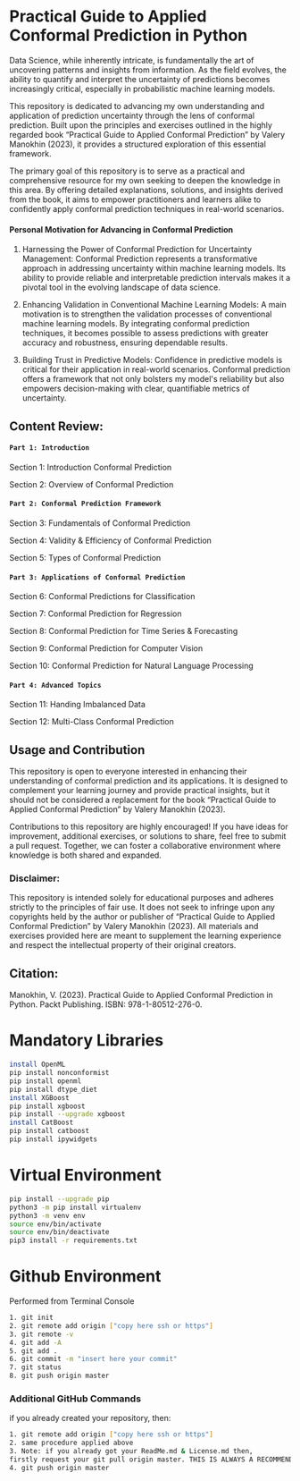# Practical Guide to Applied Conformal Prediction in Python

Data Science, while inherently intricate, is fundamentally the art of uncovering patterns and insights from information. As the field evolves, the ability to quantify and interpret the uncertainty of predictions becomes increasingly critical, especially in probabilistic machine learning models.

This repository is dedicated to advancing my own understanding and application of prediction uncertainty through the lens of conformal prediction. Built upon the principles and exercises outlined in the highly regarded book “Practical Guide to Applied Conformal Prediction” by Valery Manokhin (2023), it provides a structured exploration of this essential framework.

The primary goal of this repository is to serve as a practical and comprehensive resource for my own seeking to deepen the knowledge in this area. By offering detailed explanations, solutions, and insights derived from the book, it aims to empower practitioners and learners alike to confidently apply conformal prediction techniques in real-world scenarios.

#### Personal Motivation for Advancing in Conformal Prediction

1.	Harnessing the Power of Conformal Prediction for Uncertainty Management: Conformal Prediction represents a transformative approach in addressing uncertainty within machine learning models. Its ability to provide reliable and interpretable prediction intervals makes it a pivotal tool in the evolving landscape of data science.

2.	Enhancing Validation in Conventional Machine Learning Models: A main motivation is to strengthen the validation processes of conventional machine learning models. By integrating conformal prediction techniques, it becomes possible to assess predictions with greater accuracy and robustness, ensuring dependable results.

3.	Building Trust in Predictive Models: Confidence in predictive models is critical for their application in real-world scenarios. Conformal prediction offers a framework that not only bolsters my model's reliability but also empowers decision-making with clear, quantifiable metrics of uncertainty.

## Content Review:

#### `Part 1: Introduction`

Section 1: Introduction Conformal Prediction

Section 2: Overview of Conformal Prediction

#### `Part 2: Conformal Prediction Framework`

Section 3: Fundamentals of Conformal Prediction

Section 4: Validity & Efficiency of Conformal Prediction

Section 5: Types of Conformal Prediction

#### `Part 3: Applications of Conformal Prediction`

Section 6: Conformal Predictions for Classification

Section 7: Conformal Prediction for Regression

Section 8: Conformal Prediction for Time Series & Forecasting

Section 9: Conformal Prediction for Computer Vision

Section 10: Conformal Prediction for Natural Language Processing

#### `Part 4: Advanced Topics`

Section 11: Handing Imbalanced Data

Section 12: Multi-Class Conformal Prediction

## Usage and Contribution

This repository is open to everyone interested in enhancing their understanding of conformal prediction and its applications. It is designed to complement your learning journey and provide practical insights, but it should not be considered a replacement for the book “Practical Guide to Applied Conformal Prediction” by Valery Manokhin (2023).

Contributions to this repository are highly encouraged! If you have ideas for improvement, additional exercises, or solutions to share, feel free to submit a pull request. Together, we can foster a collaborative environment where knowledge is both shared and expanded.

### Disclaimer:
This repository is intended solely for educational purposes and adheres strictly to the principles of fair use. It does not seek to infringe upon any copyrights held by the author or publisher of “Practical Guide to Applied Conformal Prediction” by Valery Manokhin (2023). All materials and exercises provided here are meant to supplement the learning experience and respect the intellectual property of their original creators.

## Citation:
Manokhin, V. (2023). Practical Guide to Applied Conformal Prediction in Python. Packt Publishing. ISBN: 978-1-80512-276-0.

# Mandatory Libraries

```sh
install OpenML
pip install nonconformist
pip install openml
pip install dtype_diet
install XGBoost
pip install xgboost
pip install --upgrade xgboost
install CatBoost
pip install catboost
pip install ipywidgets
```

# Virtual Environment
```sh
pip install --upgrade pip
python3 -m pip install virtualenv
python3 -m venv env
source env/bin/activate
source env/bin/deactivate
pip3 install -r requirements.txt
```

# Github Environment

Performed from Terminal Console
```sh
1. git init
2. git remote add origin ["copy here ssh or https"]
3. git remote -v
4. git add -A
5. git add .
6. git commit -m "insert here your commit"
7. git status
8. git push origin master
```

### Additional GitHub Commands
if you already created your repository, then:
```sh
1. git remote add origin ["copy here ssh or https"] 
2. same procedure applied above
3. Note: if you already got your ReadMe.md & License.md then,
firstly request your git pull origin master. THIS IS ALWAYS A RECOMMENDED PRACTICE.
4. git push origin master
```
